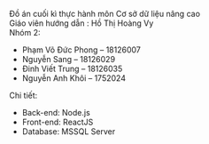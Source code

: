 Đồ án cuối kì thực hành môn Cơ sở dữ liệu nâng cao<br>
Giáo viên hướng dẫn : Hồ Thị Hoàng Vy<br>
Nhóm 2: <br>
- Phạm Võ Đức Phong – 18126007
- Nguyễn Sang – 18126029
- Đinh Viết Trung – 18126035
- Nguyễn Anh Khôi – 1752024

Chi tiết: <br>
- Back-end: Node.js
- Front-end: ReactJS
- Database: MSSQL Server 
